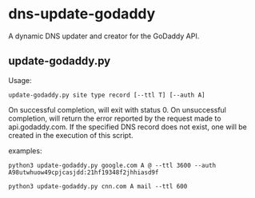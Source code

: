 # dns-update-godaddy
A dynamic DNS updater and creator for the GoDaddy API.

## update-godaddy.py
Usage:

`update-godaddy.py site type record [--ttl T] [--auth A]`

On successful completion, will exit with status 0. On unsuccessful completion, will return the error reported by the request made to api.godaddy.com. If the specified DNS record does not exist, one will be created in the execution of this script.

examples: 

`python3 update-godaddy.py google.com A @ --ttl 3600 --auth A98utwhuow49cpjcasjdd:21hf19348f2jhhiasd9f`

`python3 update-godaddy.py cnn.com A mail --ttl 600`
